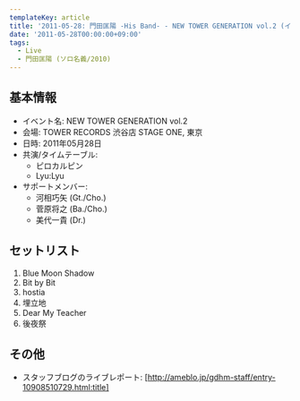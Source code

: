 ```yaml
---
templateKey: article
title: '2011-05-28: 門田匡陽 -His Band- - NEW TOWER GENERATION vol.2 (インストアライブ) at TOWER RECORDS 渋谷店 STAGE ONE'
date: '2011-05-28T00:00:00+09:00'
tags:
  - Live
  - 門田匡陽 (ソロ名義/2010)
---
```

## 基本情報

* イベント名: NEW TOWER GENERATION vol.2
* 会場: TOWER RECORDS 渋谷店 STAGE ONE, 東京
* 日時: 2011年05月28日
* 共演/タイムテーブル:
  * ピロカルピン
  * Lyu:Lyu
* サポートメンバー:
  * 河相巧矢 (Gt./Cho.)
  * 菅原将之 (Ba./Cho.)
  * 美代一貴 (Dr.)

## セットリスト

1. Blue Moon Shadow
1. Bit by Bit
1. hostia
1. 埋立地
1. Dear My Teacher
1. 後夜祭

## その他

* スタッフブログのライブレポート: [http://ameblo.jp/gdhm-staff/entry-10908510729.html:title]
